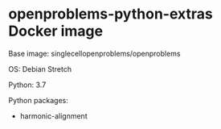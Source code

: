 # openproblems-python-extras Docker image

Base image: singlecellopenproblems/openproblems

OS: Debian Stretch

Python: 3.7

Python packages:

* harmonic-alignment
